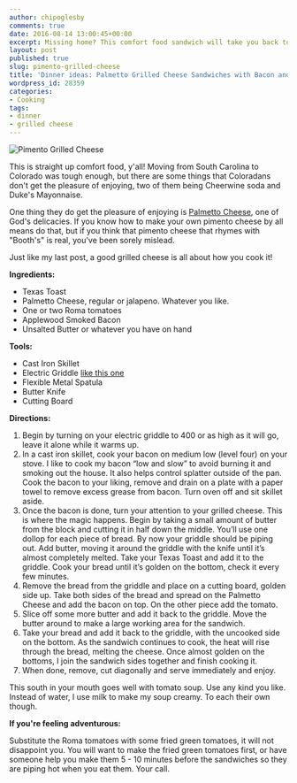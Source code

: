 ```yaml
---
author: chipoglesby
comments: true
date: 2016-08-14 13:00:45+00:00
excerpt: Missing home? This comfort food sandwich will take you back to your childhood with a spin on a classic grilled cheese.
layout: post
published: true
slug: pimento-grilled-cheese
title: 'Dinner ideas: Palmetto Grilled Cheese Sandwiches with Bacon and Tomato'
wordpress_id: 28359
categories:
- Cooking
tags:
- dinner
- grilled cheese
---
```


![Pimento Grilled Cheese](https://storage.googleapis.com/www.chipoglesby.com/grillecheese-1024x576.jpg)

This is straight up comfort food, y'all! Moving from South Carolina to Colorado was tough enough, but there are some things that Coloradans don't get the pleasure of enjoying, two of them being Cheerwine soda and Duke's Mayonnaise.

One thing they do get the pleasure of enjoying is [Palmetto Cheese](http://www.pimentocheese.com/), one of God's delicacies. If you know how to make your own pimento cheese by all means do that, but if you think that pimento cheese that rhymes with "Booth's" is real, you've been sorely mislead.

Just like my last post, a good grilled cheese is all about how you cook it!

**Ingredients:**

  * Texas Toast
  * Palmetto Cheese, regular or jalapeno. Whatever you like.
  * One or two Roma tomatoes
  * Applewood Smoked Bacon
  * Unsalted Butter or whatever you have on hand

**Tools:**

  * Cast Iron Skillet
  * Electric Griddle [like this one](http://www1.macys.com/shop/product/presto-07030-griddle-jumbo-cool-touch?ID=136866)
  * Flexible Metal Spatula
  * Butter Knife
  * Cutting Board

**Directions:**

  1. Begin by turning on your electric griddle to 400 or as high as it will go, leave it alone while it warms up.
  2. In a cast iron skillet, cook your bacon on medium low (level four) on your stove. I like to cook my bacon “low and slow” to avoid burning it and smoking out the house. It also helps control splatter outside of the pan. Cook the bacon to your liking, remove and drain on a plate with a paper towel to remove excess grease from bacon. Turn oven off and sit skillet aside.
  3. Once the bacon is done, turn your attention to your grilled cheese. This is where the magic happens. Begin by taking a small amount of butter from the block and cutting it in half down the middle. You’ll use one dollop for each piece of bread. By now your griddle should be piping out. Add butter, moving it around the griddle with the knife until it’s almost completely melted. Take your Texas Toast and add it to the griddle. Cook your bread until it’s golden on the bottom, check it every few minutes.
  4. Remove the bread from the griddle and place on a cutting board, golden side up. Take both sides of the bread and spread on the Palmetto Cheese and add the bacon on top. On the other piece add the tomato.
  5. Slice off some more butter and add it back to the griddle. Move the butter around to make a large working area for the sandwich.
  6. Take your bread and add it back to the griddle, with the uncooked side on the bottom. As the sandwich continues to cook, the heat will rise through the bread, melting the cheese. Once almost golden on the bottoms, I join the sandwich sides together and finish cooking it.
  7. When done, remove, cut diagonally and serve immediately and enjoy.

This south in your mouth goes well with tomato soup. Use any kind you like. Instead of water, I use milk to make my soup creamy. To each their own though.

**If you're feeling adventurous:**

Substitute the Roma tomatoes with some fried green tomatoes, it will not disappoint you. You will want to make the fried green tomatoes first, or have someone help you make them 5 - 10 minutes before the sandwiches so they are piping hot when you eat them. Your call.
